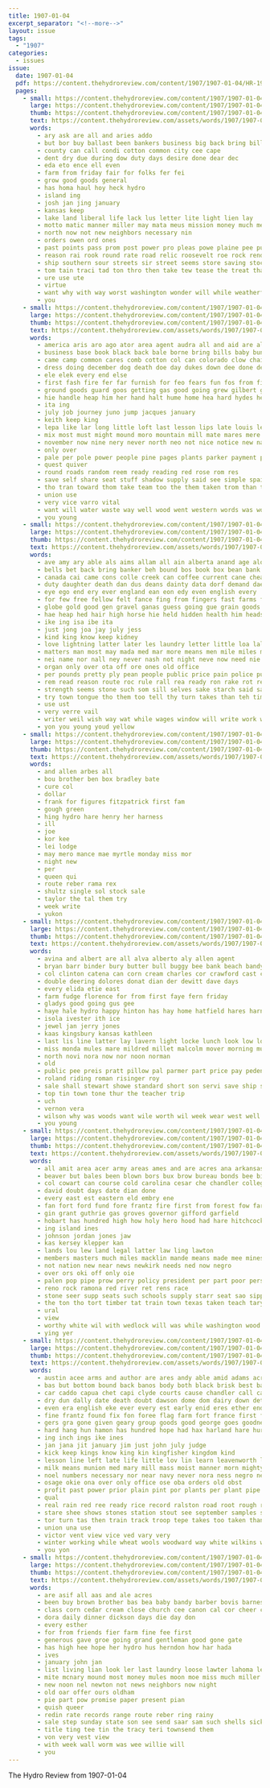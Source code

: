 ```yaml
---
title: 1907-01-04
excerpt_separator: "<!--more-->"
layout: issue
tags:
  - "1907"
categories:
  - issues
issue:
  date: 1907-01-04
  pdf: https://content.thehydroreview.com/content/1907/1907-01-04/HR-1907-01-04.pdf
  pages:
    - small: https://content.thehydroreview.com/content/1907/1907-01-04/small/HR-1907-01-04-01.jpg
      large: https://content.thehydroreview.com/content/1907/1907-01-04/large/HR-1907-01-04-01.jpg
      thumb: https://content.thehydroreview.com/content/1907/1907-01-04/thumbnails/HR-1907-01-04-01.jpg
      text: https://content.thehydroreview.com/assets/words/1907/1907-01-04/HR-1907-01-04-01.txt
      words:
        - ary ask are all and aries addo
        - but bor buy ballast been bankers business big back bring billings
        - county can call condi cotton common city cee cape
        - dent dry due during dow duty days desire done dear dec
        - eda eto ence ell even
        - farm from friday fair for folks fer fei
        - grow good goods general
        - has homa haul hoy heck hydro
        - island ing
        - josh jan jing january
        - kansas keep
        - lake land liberal life lack lus letter lite light lien lay
        - motto matic manner miller may mata meus mission money much means main might mail
        - north now not new neighbors necessary nin
        - orders owen ord ones
        - past points pass prom post power pro pleas powe plaine pee pure present president pers per pot proper
        - reason rai rook round rate road relic roosevelt roe rock render
        - ship southern sour streets sir street seems store saving stock see sell states sagen seem such sale show state shipper
        - tom tain traci tad ton thro then take tew tease the treat tha trip tort
        - ure use ute
        - virtue
        - want why with way worst washington wonder will while weatherford wate
        - you
    - small: https://content.thehydroreview.com/content/1907/1907-01-04/small/HR-1907-01-04-02.jpg
      large: https://content.thehydroreview.com/content/1907/1907-01-04/large/HR-1907-01-04-02.jpg
      thumb: https://content.thehydroreview.com/content/1907/1907-01-04/thumbnails/HR-1907-01-04-02.jpg
      text: https://content.thehydroreview.com/assets/words/1907/1907-01-04/HR-1907-01-04-02.txt
      words:
        - america aris aro ago ator area agent audra all and aid are alt
        - business base book black back bale borne bring bills baby bun breath boll bent bolt birth bitter boys been both blue bis beat bales but battle
        - came camp common cares comb cotton col can colorado clow chai comes creek cheap care child chi come cause
        - dress doing december dog death doe day dukes down dee done debs
        - ele elek every end else
        - first fash fire fer far furnish for feo fears fun fos from figures force few fate fara fortune face foot fain furth found frame fingers fresh fear fare friend forget funny flank fine
        - ground goods guard goos getting gas good going grew gilbert gentle goes grape gum gather
        - hie handle heap him her hand halt hume home hea hard hydes health homes hands hope hour has hoe hes had heads
        - ita ing
        - july job journey juno jump jacques january
        - keith keep king
        - lepa like lar long little loft last lesson lips late louis leven lett lightning lime loss left lady lence light laughter learn lin
        - mix most must might mound moro mountain mill mate mares mere master mccasland march mans money men made memory mines mich miles mers man many mount mighty more
        - november now nine nery never north neo not nice notice new names near
        - only over
        - pale per pole power people pine pages plants parker payment pines present poor pald patient penn pay place peoples pound pow pass powers post
        - quest quiver
        - round roads random reem ready reading red rose rom res
        - save self share seat stuff shadow supply said see simple spain stand shall stalk seems stiff south sick seale seed story still struck seven seem side storm soon street spring speak sir sions short such state safe sample strug sum saw
        - tho tran toward thom take team too the them taken trom than train tuck try trust tell times thad tay
        - union use
        - very vice varro vital
        - want will water waste way well wood went western words was woll weak worst worth why white with woollen wear wal while west wrinkle weeding
        - you young
    - small: https://content.thehydroreview.com/content/1907/1907-01-04/small/HR-1907-01-04-03.jpg
      large: https://content.thehydroreview.com/content/1907/1907-01-04/large/HR-1907-01-04-03.jpg
      thumb: https://content.thehydroreview.com/content/1907/1907-01-04/thumbnails/HR-1907-01-04-03.jpg
      text: https://content.thehydroreview.com/assets/words/1907/1907-01-04/HR-1907-01-04-03.txt
      words:
        - ave amy ary able als aims allam all ain alberta anand age alo athey africa and agra arp allo are aki
        - bells bet back bring banker beh bound bos book box bean bank bele been but body big battle bay bette buffalo better binder brought blood bach best began
        - canada cai came cons colle creek can coffee current cane cheap course come comfort coup counts coast cana credit crute character camp cure cause courts cough
        - duty daughter death dan dus deans dainty data dorf demand dae degree down dose dewan
        - eye ego end ery ever england ean eon edy even english every
        - for few free fellow felt fance fing from fingers fast farms former friend french furst fowers full france friends field
        - globe gold good gen gravel ganas guess going gue grain goods ger gotta getting gray given ground gat general governor german givan
        - hae heap hed hair high horse hie held hidden health him heads hundred has her hunts had home heart how hands
        - ike ing isa ibe ita
        - just jong joa jay july jess
        - kind king know keep kidney
        - love lightning latter later les laundry letter little loa lal last lees lot land look long loss like lewis likely litle lad lean
        - matters man most may mada med mar more means men mile miles matter made milburn much mich marche many mcmullan mine mann master memory maker
        - nei name nor nall ney never nash not night neve now need nie neighbors new nutty near
        - organ only over ota off ore ones old office
        - per pounds pretty ply pean people public price pain police pure present pill paz portugal press part pee pay peach pal point past pile pot
        - rem read reason route roc rule rall rea ready ron rake rot ren road
        - strength seems stone such som sill selves sake starch said say still season sale standard simple somo sim starts speaks song ship spanish small spells station sir sas schoo see sall single sum shall seen soon she six sida side safe seas steg solid
        - try town tongue tho them too tell thy turn takes than teh times then tres the tryon tol thad tier tor take tink thi tom
        - use ust
        - very verre vail
        - writer weil wish way wat while wages window will write work wes west wide wan wear word was wise well why with wader week won want weer willing world wall watch watts worst
        - yon you young youd yellow
    - small: https://content.thehydroreview.com/content/1907/1907-01-04/small/HR-1907-01-04-04.jpg
      large: https://content.thehydroreview.com/content/1907/1907-01-04/large/HR-1907-01-04-04.jpg
      thumb: https://content.thehydroreview.com/content/1907/1907-01-04/thumbnails/HR-1907-01-04-04.jpg
      text: https://content.thehydroreview.com/assets/words/1907/1907-01-04/HR-1907-01-04-04.txt
      words:
        - and allen arbes all
        - bou brother ben box bradley bate
        - cure col
        - dollar
        - frank for figures fitzpatrick first fam
        - gough green
        - hing hydro hare henry her harness
        - ill
        - joe
        - kor kee
        - lei lodge
        - may mero mance mae myrtle monday miss mor
        - night new
        - per
        - queen qui
        - route reber rama rex
        - shultz single sol stock sale
        - taylor the tal them try
        - week write
        - yukon
    - small: https://content.thehydroreview.com/content/1907/1907-01-04/small/HR-1907-01-04-05.jpg
      large: https://content.thehydroreview.com/content/1907/1907-01-04/large/HR-1907-01-04-05.jpg
      thumb: https://content.thehydroreview.com/content/1907/1907-01-04/thumbnails/HR-1907-01-04-05.jpg
      text: https://content.thehydroreview.com/assets/words/1907/1907-01-04/HR-1907-01-04-05.txt
      words:
        - avina and albert are all alva alberto aly allen agent
        - bryan barr binder bury butter bull buggy bee bank beach bandy bal broom back bonebrake
        - col clinton catena can corn cream charles cor crawford cast clara candie cash church cotton confidential
        - double deering dolores donat dian der dewitt dave days
        - every elida etie east
        - farm fudge florence for from first faye fern friday
        - gladys good going gus gee
        - haye hale hydro happy hinton has hay home hatfield hares harness hosey hester hae harrow harry hoar head
        - isola ivester ith ice
        - jewel jan jerry jones
        - kaas kingsbury kansas kathleen
        - last lis line latter lay lavern light locke lunch look low looker
        - miss monda mules mare mildred millet malcolm mover morning mule mary made myers mach miles
        - north novi nora now nor noon norman
        - old
        - public pee preis pratt pillow pal parmer part price pay peden pack pastor present
        - roland riding roman risinger roy
        - sale shall stewart showe standard short son servi save ship sunday seed stoler soc spring susie service see sell sands spike sch sat school sun smith saturday seco sheets sae street seen sock
        - top tin town tone thur the teacher trip
        - uch
        - vernon vera
        - wilson why was woods want wile worth wil week wear west well with will wate weather
        - you young
    - small: https://content.thehydroreview.com/content/1907/1907-01-04/small/HR-1907-01-04-06.jpg
      large: https://content.thehydroreview.com/content/1907/1907-01-04/large/HR-1907-01-04-06.jpg
      thumb: https://content.thehydroreview.com/content/1907/1907-01-04/thumbnails/HR-1907-01-04-06.jpg
      text: https://content.thehydroreview.com/assets/words/1907/1907-01-04/HR-1907-01-04-06.txt
      words:
        - all amit area acer army areas ames and are acres ana arkansas
        - beaver but bales been blown bors bux brow bureau bonds bee bil burst
        - col cowart can course cold carolina cesar che chandler college car congress crown char clarke clifford creek cotton county chan chase
        - david doubt days date dian done
        - every east est eastern eld embry ene
        - fan fort ford fund fore frantz fire first from forest fow farm for furnish friday
        - gin grant guthrie gas groves governor gifford garfield
        - hobart has hundred high how holy hero hood had hare hitchcock her halt hands held homa hax
        - ing island ines
        - johnson jordan jones jaw
        - kas kersey klepper kan
        - lands lou lew land legal latter law ling lawton
        - members masters much miles macklin mande means made mee mines mand men matter more
        - not nation new near news newkirk needs ned now negro
        - over ors oki off only oie
        - palen pop pipe prow perry policy president per part poor persi
        - reno rock ramona red river ret rens race
        - stone seer supp seats such schools supply starr seat sao sipp show shall stand state session study service soon see shawnee second sly
        - the ton tho tort timber tat train town texas taken teach tary them take tee trom tana than tress
        - ural
        - view
        - worthy white wil with wedlock will was while washington wood wort
        - ying yer
    - small: https://content.thehydroreview.com/content/1907/1907-01-04/small/HR-1907-01-04-07.jpg
      large: https://content.thehydroreview.com/content/1907/1907-01-04/large/HR-1907-01-04-07.jpg
      thumb: https://content.thehydroreview.com/content/1907/1907-01-04/thumbnails/HR-1907-01-04-07.jpg
      text: https://content.thehydroreview.com/assets/words/1907/1907-01-04/HR-1907-01-04-07.txt
      words:
        - austin acee arms and author are ares andy able amid adams acre aro aide adore arth all ach alias army
        - bas but bottom bound back banos body both black brisk best baltimore bey bill boe bron bring been bet brain beets begun beaver began branch bina barren babcock big brings bliss bible
        - car caddo capua chet capi clyde courts cause chandler call cand cattle congress coon court certain clan city county coach cold clever can corner care came crea constant cora custer company con cha common cure corn comment cotta crown comfort cast change cover crowder clause
        - dry dun dally date death doubt dawson dome dom dairy down deter der day destiny dollar die does deputy deal doing duncan dodder danas dewey during dag dies dance done days
        - even era english eke ever every est early enid eres ether end elie ene ele ean engineer
        - fine frantz found fix fon foree flag farm fort france first fake fresh fay fields from few francisco for fer fand far force frederick freely friend ference fall farmer fons fear fewer fly forty frank fore full forts french free feast
        - gers gra gone given geary group goods good george goes goodness guide german ground grant grown gent guthrie governor general genesis
        - hard hang hun hamon has hundred hope had hax harland hare hurford hasty hence hie horse hainer holiness herd hand high how held her hole hea hamilton homa house hold haul hor hinton hee him
        - ing inch ings ike ines
        - jan jana jit january jim just john july judge
        - kick keep kings know king kin kingfisher kingdom kind
        - lesson line left late life little lov lin learn leavenworth lower look legal large lights love last lard law leech lett lines lan
        - milk means munion med mary mill mass moist manner morn mighty mom must man many mcintosh more marek meme much march mule most members mera mcalester mos mak made men mur murphy machin macklin may mile
        - noel numbers necessary nor near navy never nora ness negro neck nea names neat not nade nation nand now nall note new ned need
        - osage okie ona over only office ose oba orders old obst
        - profit past power prior plain pint por plants per plant pipe point place prime prosper pay plan peaches pancoast pork people points pare pat part poll paper pane pound prayer present
        - qual
        - real rain red ree ready rice record ralston road root rough ren reno rust roads room rico rus reason rest regular rear rod reo reader
        - stare shee shows stones station stout see september samples sheridan strength sense snyder saturday study south shock share sunday sen school self standing simple sion special seed space soe screen serge season santa stay square san straw sees stables slayden sand sun sum star samo sunshine such story sil seeds say spring shown seat sam stand soon strickland state selling shamel stock small stable still sugar scale sweet second speed
        - tor turn tas then train track troop tepe takes too taken than test tho teach town texas them tomei tell tee tes ton treat tinch trate the terra thick trust ted teats thi
        - union una use
        - victor vent view vice ved vary very
        - winter working while wheat wools woodward way white wilkins wires warning william war well wears want wan west wil washington work windy with wilt wise wonder will welk word was water wit wisdom works world
        - you yon
    - small: https://content.thehydroreview.com/content/1907/1907-01-04/small/HR-1907-01-04-08.jpg
      large: https://content.thehydroreview.com/content/1907/1907-01-04/large/HR-1907-01-04-08.jpg
      thumb: https://content.thehydroreview.com/content/1907/1907-01-04/thumbnails/HR-1907-01-04-08.jpg
      text: https://content.thehydroreview.com/assets/words/1907/1907-01-04/HR-1907-01-04-08.txt
      words:
        - are asif all aas and ale acres
        - been buy brown brother bas bea baby bandy barber bovis barnes badger but burke brad bill billy burcham baskins boss better bee
        - class corn cedar cream close church cee canon cal cor cheer cases
        - dora daily dinner dickson days die day don
        - every esther
        - for from friends fier farm fine fee first
        - generous gave groe going grand gentleman good gone gate
        - has high hee hope her hydro hus herndon how har hada
        - ives
        - january john jan
        - list living lian look ler last laundry loose lawter lahoma leader
        - mite mcnary mound most money mules moon moe miss much miller
        - new noon nel newton not news neighbors now night
        - old oar offer ours oldham
        - pie part pow promise paper present pian
        - quish queer
        - redin rate records range route reber ring rainy
        - sale step sunday state son see send saar sam such shells sick sun sees seen sung sales sas school second
        - title ting tee tin the tracy teri townsend them
        - von very vest view
        - with week wall worm was wee willie will
        - you
---
```


The Hydro Review from 1907-01-04

<!--more-->


